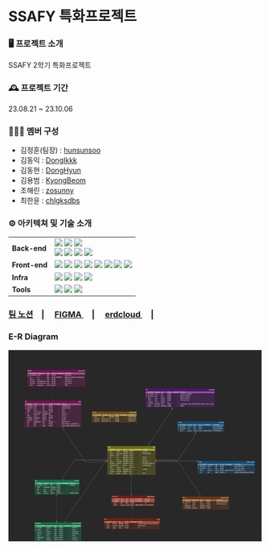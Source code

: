 # SSAFY 특화프로젝트

### 🖥️ 프로젝트 소개

SSAFY 2학기 특화프로젝트

### 🕰️ 프로젝트 기간

23.08.21 ~ 23.10.06




### 🧑‍🤝‍🧑 멤버 구성

- 김정훈(팀장) : [hunsunsoo](https://github.com/hunsunsoo)
- 김동익 : [DongIkkk](https://github.com/DongIkkk)
- 김동현 : [DongHyun](https://github.com/DongHyun-Klm)
- 김용범 : [KyongBeom](https://github.com/KyongBeom)
- 조해린 : [zosunny](https://github.com/zosunny)
- 최한윤 : [chlgksdbs](https://github.com/chlgksdbs)

### ⚙️ 아키텍쳐 및 기술 소개

<div align=left>
<table>
    <tr>
        <td><b>Back-end</b></td>
        <td><img src="https://img.shields.io/badge/Java-11.0.18-007396?style=flat&logo=Java&logoColor=white"/>
<img src="https://img.shields.io/badge/Spring Boot-2.7.15-6DB33F?style=flat-square&logo=Spring Boot&logoColor=white"/>
<img src="https://img.shields.io/badge/Spring Security-3.0.4-6DB33F?style=flat-square&logo=Spring Security&logoColor=white"/>
<br>
<img src="https://img.shields.io/badge/MySQL-8.1-4479A1?style=flat-square&logo=MySQL&logoColor=white"/>
<img src="https://img.shields.io/badge/JPA-59666C?style=flat-square&logo=Hibernate&logoColor=white"/>
<img src="https://img.shields.io/badge/Gradle-C71A36?style=flat-square&logo=Gradle&logoColor=white"/>
<img src="https://img.shields.io/badge/JWT-000000?style=flat-square&logo=JSON Web Tokens&logoColor=white"/>

</td>
    </tr>
    <tr>
    <td><b>Front-end</b></td>
    <td>
<img src="https://img.shields.io/badge/Npm-6.14.18-CB3837?style=flat-square&logo=Npm&logoColor=white"/>
<img src="https://img.shields.io/badge/Node-14.21.3-339933?style=flat-square&logo=Node.js&logoColor=white"/>
<img src="https://img.shields.io/badge/React-18.2.0-61DAFB?style=flat-square&logo=React&logoColor=white"/>
<img src="https://img.shields.io/badge/Redux-8.1.2-764ABC?style=flat-square&logo=Redux&logoColor=white"/>
<img src="https://img.shields.io/badge/JavaScript-F7DF1E?style=flat-square&logo=javascript&logoColor=black"/>
<img src="https://img.shields.io/badge/JSON-000000?style=flat-square&logo=json&logoColor=white"/>
<img src="https://img.shields.io/badge/HTML5-E34F26?style=flat-square&logo=html5&logoColor=white"/>
<img src="https://img.shields.io/badge/CSS3-1572B6?style=flat-square&logo=css3&logoColor=white"/>
    </td>
    </tr>
    <tr>
    <td><b>Infra</b></td>
    <td>
<img src="https://img.shields.io/badge/AWS-232F3E?style=flat-square&logo=amazon aws&logoColor=white"/>
<img src="https://img.shields.io/badge/Docker-4479A1?style=flat-square&logo=Docker&logoColor=white"/>
<img src="https://img.shields.io/badge/NGINX-1.18.0(Ubuntu)-009639?style=flat-square&logo=NGINX&logoColor=white"/>
<img src="https://img.shields.io/badge/Jenkins-2.423-D24939?style=flat-square&logo=Jenkins&logoColor=white"/>
</td>
    <tr>
    <td><b>Tools</b></td>
    <td>
    <img src="https://img.shields.io/badge/Notion-333333?style=flat-square&logo=Notion&logoColor=white"/>
    <img src="https://img.shields.io/badge/GitLab-FCA121?style=flat-square&logo=GitLab&logoColor=white"/>
<img src="https://img.shields.io/badge/JIRA-0052CC?style=flat-square&logo=JIRA Software&logoColor=white"/>
    </td>
    </tr>
</table>
</div>
<div align=left>
<h3><a href="https://glow-composer-ce4.notion.site/1903e0cb7679454795bd1c839ea9f631">팀 노션</a>　|　
<a href="https://www.figma.com/file/VZx8LncxptJFJQy6IIMzbC/Mookup?type=design&node-id=0-1&mode=design&t=wZkhJEew2f24XSPv-0"> FIGMA </a>　|　
<a href="https://www.erdcloud.com/d/zJWJuMyzLAMhEvMce"> erdcloud </a>　|　



### E-R Diagram

<img height="380" src="assets/Gappa_ERD.png"/>
